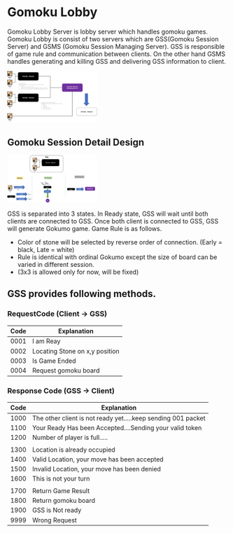# Gomoku Lobby

Gomoku Lobby Server is lobby server which handles gomoku games. Gomoku Lobby is consist of two servers which are GSS(Gomoku Session Server) and GSMS (Gomoku Session Managing Server). GSS is responsible of game rule and communication between clients. On the other hand GSMS handles generating and killing GSS and delivering GSS information to client. 



<img src=".\images\topArchitecture.jpg" style="zoom:20%;" />

## Gomoku Session Detail Design

<img src=".\images\detail.jpg" alt="detail" style="zoom:20%;" />

GSS is separated into 3 states. In Ready state, GSS will wait until both clients are connected to  GSS. Once both client is connected to GSS, GSS will generate Gokumo game. Game Rule is as follows.

* Color of stone will be selected by reverse order of connection. (Early = black, Late = white)
* Rule is identical with ordinal Gokumo except the size of board can be varied in different session.
* (3x3 is allowed only for now, will be fixed)

## GSS provides following methods.

### RequestCode (Client -> GSS)

| Code | Explanation                    |
| ---- | ------------------------------ |
| 0001 | I am Reay                      |
| 0002 | Locating Stone on x,y position |
| 0003 | Is Game Ended                  |
| 0004 | Request gomoku board           |

### Response Code (GSS -> Client)

| Code | Explanation                                                  |
| ---- | ------------------------------------------------------------ |
| 1000 | The other client is not ready yet.....keep sending 001 packet |
| 1100 | Your Ready Has been Accepted....Sending your valid token     |
| 1200 | Number of player is full.....                                |
|      |                                                              |
| 1300 | Location is already occupied                                 |
| 1400 | Valid Location, your move has been accepted                  |
| 1500 | Invalid Location, your move has been denied                  |
| 1600 | This is not your turn                                        |
|      |                                                              |
| 1700 | Return Game Result                                           |
| 1800 | Return gomoku board                                          |
| 1900 | GSS is Not ready                                             |
| 9999 | Wrong Request                                                |
